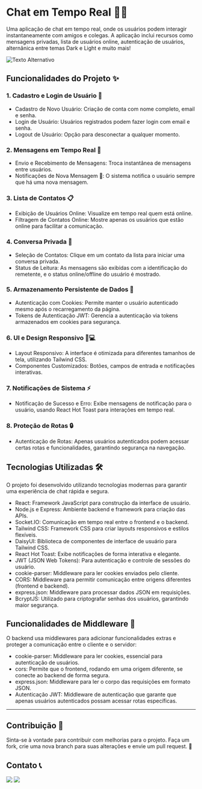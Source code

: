# Chat em Tempo Real 🚀💬
Uma aplicação de chat em tempo real, onde os usuários podem interagir instantaneamente com amigos e colegas. A aplicação inclui recursos como mensagens privadas, lista de usuários online, autenticação de usuários, alternânica entre temas Dark e Light e muito mais!

![Texto Alternativo](https://i.imgur.com/UtTwyU9.png)

## Funcionalidades do Projeto ✨
### 1. Cadastro e Login de Usuário 🔑
- Cadastro de Novo Usuário: Criação de conta com nome completo, email e senha.
- Login de Usuário: Usuários registrados podem fazer login com email e senha.
- Logout de Usuário: Opção para desconectar a qualquer momento.
### 2. Mensagens em Tempo Real 💬
- Envio e Recebimento de Mensagens: Troca instantânea de mensagens entre usuários.
- Notificações de Nova Mensagem 🔔: O sistema notifica o usuário sempre que há uma nova mensagem.
### 3. Lista de Contatos 📋
- Exibição de Usuários Online: Visualize em tempo real quem está online.
- Filtragem de Contatos Online: Mostre apenas os usuários que estão online para facilitar a comunicação.
### 4. Conversa Privada 💌
- Seleção de Contatos: Clique em um contato da lista para iniciar uma conversa privada.
- Status de Leitura: As mensagens são exibidas com a identificação do remetente, e o status online/offline do usuário é mostrado.
### 5. Armazenamento Persistente de Dados 💾
- Autenticação com Cookies: Permite manter o usuário autenticado mesmo após o recarregamento da página.
- Tokens de Autenticação JWT: Gerencia a autenticação via tokens armazenados em cookies para segurança.
### 6. UI e Design Responsivo 📱💻
- Layout Responsivo: A interface é otimizada para diferentes tamanhos de tela, utilizando Tailwind CSS.
- Componentes Customizados: Botões, campos de entrada e notificações interativas.
### 7. Notificações de Sistema ⚡
- Notificação de Sucesso e Erro: Exibe mensagens de notificação para o usuário, usando React Hot Toast para interações em tempo real.
### 8. Proteção de Rotas 🔒
- Autenticação de Rotas: Apenas usuários autenticados podem acessar certas rotas e funcionalidades, garantindo segurança na navegação.

## Tecnologias Utilizadas 🛠️
O projeto foi desenvolvido utilizando tecnologias modernas para garantir uma experiência de chat rápida e segura.

- React: Framework JavaScript para construção da interface de usuário.
- Node.js e Express: Ambiente backend e framework para criação das APIs.
- Socket.IO: Comunicação em tempo real entre o frontend e o backend.
- Tailwind CSS: Framework CSS para criar layouts responsivos e estilos flexíveis.
- DaisyUI: Biblioteca de componentes de interface de usuário para Tailwind CSS.
- React Hot Toast: Exibe notificações de forma interativa e elegante.
- JWT (JSON Web Tokens): Para autenticação e controle de sessões do usuário.
- cookie-parser: Middleware para ler cookies enviados pelo cliente.
- CORS: Middleware para permitir comunicação entre origens diferentes (frontend e backend).
- express.json: Middleware para processar dados JSON em requisições.
- BcryptJS: Utilizado para criptografar senhas dos usuários, garantindo maior segurança.

## Funcionalidades de Middleware 🔧
O backend usa middlewares para adicionar funcionalidades extras e proteger a comunicação entre o cliente e o servidor:

- cookie-parser: Middleware para ler cookies, essencial para autenticação de usuários.
- cors: Permite que o frontend, rodando em uma origem diferente, se conecte ao backend de forma segura.
- express.json: Middleware para ler o corpo das requisições em formato JSON.
- Autenticação JWT: Middleware de autenticação que garante que apenas usuários autenticados possam acessar rotas específicas.

---

##  Contribuição 🤝

Sinta-se à vontade para contribuir com melhorias para o projeto. Faça um fork, crie uma nova branch para suas alterações e envie um pull request. 🙌 

## Contato 📞 

<div>
    <a href="https://www.linkedin.com/in/ribeirothales/" target="_blank"><img src="https://img.shields.io/badge/LinkedIn-0077B5?style=for-the-badge&logo=linkedin&logoColor=white" target="_blank"></a>
    <a href="mailto:thales.o.ribeiro@gmail.com" target="_blank"><img src="https://img.shields.io/badge/Gmail-D14836?style=for-the-badge&logo=gmail&logoColor=white" target="_blank"></a>
</div>
